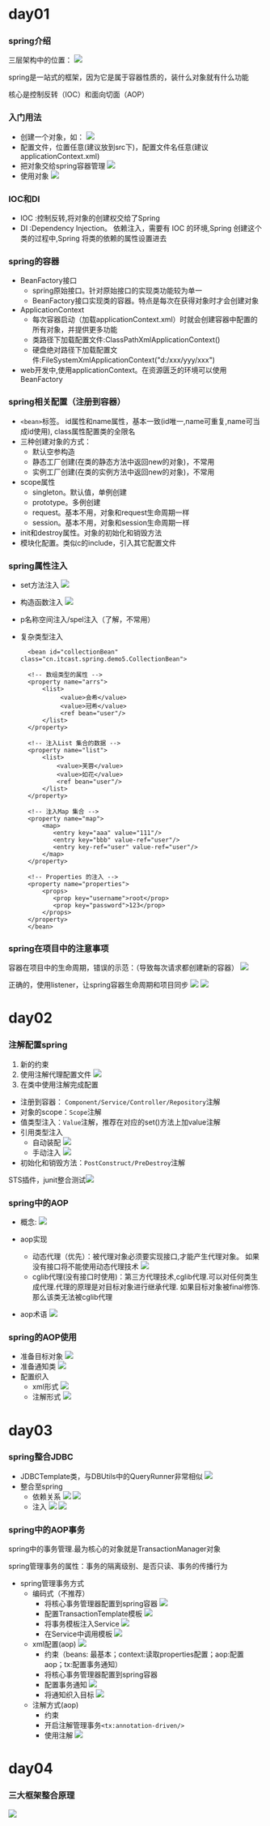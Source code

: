# day01

### spring介绍

三层架构中的位置：
![](https://github.com/limbo-note/videos/blob/master/javaEE_Architect/01/01/02/07_spring/1-1.jpg)

spring是一站式的框架，因为它是属于容器性质的，装什么对象就有什么功能

核心是控制反转（IOC）和面向切面（AOP）

### 入门用法
- 创建一个对象，如：
	![](https://github.com/limbo-note/videos/blob/master/javaEE_Architect/01/01/02/07_spring/1-2.jpg)
- 配置文件，位置任意(建议放到src下)，配置文件名任意(建议applicationContext.xml)
- 把对象交给spring容器管理
	![](https://github.com/limbo-note/videos/blob/master/javaEE_Architect/01/01/02/07_spring/1-3.jpg)
- 使用对象
	![](https://github.com/limbo-note/videos/blob/master/javaEE_Architect/01/01/02/07_spring/1-4.jpg)

### IOC和DI
- IOC :控制反转,将对象的创建权交给了Spring
- DI :Dependency Injection。 依赖注入，需要有 IOC 的环境,Spring 创建这个类的过程中,Spring 将类的依赖的属性设置进去

### spring的容器

- BeanFactory接口
	- spring原始接口。针对原始接口的实现类功能较为单一
	- BeanFactory接口实现类的容器。特点是每次在获得对象时才会创建对象
- ApplicationContext
	- 每次容器启动（加载applicationContext.xml）时就会创建容器中配置的所有对象，并提供更多功能
	- 类路径下加载配置文件:ClassPathXmlApplicationContext()
	- 硬盘绝对路径下加载配置文件:FileSystemXmlApplicationContext("d:/xxx/yyy/xxx")
- web开发中,使用applicationContext。在资源匮乏的环境可以使用BeanFactory

### spring相关配置（注册到容器）

- `<bean>`标签。 id属性和name属性，基本一致(id唯一,name可重复,name可当成id使用), class属性配置类的全限名
- 三种创建对象的方式：
	- 默认空参构造
	- 静态工厂创建(在类的静态方法中返回new的对象)，不常用
	- 实例工厂创建(在类的实例方法中返回new的对象)，不常用
- scope属性
	- singleton。默认值，单例创建
	- prototype。多例创建
	- request。基本不用，对象和request生命周期一样
	- session。基本不用，对象和session生命周期一样
- init和destroy属性。对象的初始化和销毁方法 
- 模块化配置。类似c的include，引入其它配置文件

### spring属性注入

- set方法注入
	![](https://github.com/limbo-note/videos/blob/master/javaEE_Architect/01/01/02/07_spring/1-5.jpg)
- 构造函数注入
	![](https://github.com/limbo-note/videos/blob/master/javaEE_Architect/01/01/02/07_spring/1-6.jpg)
- p名称空间注入/spel注入（了解，不常用）
- 复杂类型注入
	
		<bean id="collectionBean" class="cn.itcast.spring.demo5.CollectionBean">  

		<!-- 数组类型的属性 -->  
		<property name="arrs">  
			<list>  
				 <value>会希</value>  
				 <value>冠希</value>  
				 <ref bean="user"/>  
			</list>  
		</property>  

		<!-- 注入List 集合的数据 -->  
		<property name="list">  
			<list>  
			   	<value>芙蓉</value>  
			   	<value>如花</value>  
			   	<ref bean="user"/>
			</list>  
		</property>  
	  
		<!-- 注入Map 集合 -->  
		<property name="map">  
			<map>  
			   <entry key="aaa" value="111"/>  
			   <entry key="bbb" value-ref="user"/>  
			   <entry key-ref="user" value-ref="user"/>  
			</map>  
		</property>  
	  
		<!-- Properties 的注入 -->  
		<property name="properties">  
			<props>  
			   <prop key="username">root</prop>  
			   <prop key="password">123</prop>  
			</props>  
		</property>  
		</bean> 

### spring在项目中的注意事项
容器在项目中的生命周期，错误的示范：（导致每次请求都创建新的容器）
![](https://github.com/limbo-note/videos/blob/master/javaEE_Architect/01/01/02/07_spring/1-7.jpg)

正确的，使用listener，让spring容器生命周期和项目同步
![](https://github.com/limbo-note/videos/blob/master/javaEE_Architect/01/01/02/07_spring/1-8.jpg) ![](https://github.com/limbo-note/videos/blob/master/javaEE_Architect/01/01/02/07_spring/1-9.jpg)

# day02

### 注解配置spring

1. 新的约束
2. 使用注解代理配置文件
	![](https://github.com/limbo-note/videos/blob/master/javaEE_Architect/01/01/02/07_spring/2-1.jpg)
3. 在类中使用注解完成配置


- 注册到容器： `Component/Service/Controller/Repository`注解
- 对象的scope：`Scope`注解
- 值类型注入：`Value`注解，推荐在对应的set()方法上加value注解
- 引用类型注入
	- 自动装配
	![](https://github.com/limbo-note/videos/blob/master/javaEE_Architect/01/01/02/07_spring/2-2.jpg)
	- 手动注入
	![](https://github.com/limbo-note/videos/blob/master/javaEE_Architect/01/01/02/07_spring/2-3.jpg)
- 初始化和销毁方法：`PostConstruct/PreDestroy`注解

STS插件，junit整合测试![](https://github.com/limbo-note/videos/blob/master/javaEE_Architect/01/01/02/07_spring/2-4.jpg)

### spring中的AOP

- 概念:
	![](https://github.com/limbo-note/videos/blob/master/javaEE_Architect/01/01/02/07_spring/2-5.jpg)

- aop实现
	- 动态代理（优先）：被代理对象必须要实现接口,才能产生代理对象。 如果没有接口将不能使用动态代理技术
	![](https://github.com/limbo-note/videos/blob/master/javaEE_Architect/01/01/02/07_spring/2-6.jpg)
	- cglib代理(没有接口时使用)：第三方代理技术,cglib代理.可以对任何类生成代理.代理的原理是对目标对象进行继承代理. 如果目标对象被final修饰.那么该类无法被cglib代理
- aop术语
	![](https://github.com/limbo-note/videos/blob/master/javaEE_Architect/01/01/02/07_spring/2-7.jpg)

### spring的AOP使用

- 准备目标对象
	![](https://github.com/limbo-note/videos/blob/master/javaEE_Architect/01/01/02/07_spring/2-8.jpg)
- 准备通知类
	![](https://github.com/limbo-note/videos/blob/master/javaEE_Architect/01/01/02/07_spring/2-9.jpg)
- 配置织入
	- xml形式
	![](https://github.com/limbo-note/videos/blob/master/javaEE_Architect/01/01/02/07_spring/2-10.jpg)
	- 注解形式
	![](https://github.com/limbo-note/videos/blob/master/javaEE_Architect/01/01/02/07_spring/2-11.jpg)

# day03

### spring整合JDBC

- JDBCTemplate类，与DBUtils中的QueryRunner非常相似
	![](https://github.com/limbo-note/videos/blob/master/javaEE_Architect/01/01/02/07_spring/2-12.jpg)
- 整合至spring
	- 依赖关系
	![](https://github.com/limbo-note/videos/blob/master/javaEE_Architect/01/01/02/07_spring/2-13.jpg)
	![](https://github.com/limbo-note/videos/blob/master/javaEE_Architect/01/01/02/07_spring/2-15.jpg)
	- 注入
	![](https://github.com/limbo-note/videos/blob/master/javaEE_Architect/01/01/02/07_spring/2-16.jpg)
	![](https://github.com/limbo-note/videos/blob/master/javaEE_Architect/01/01/02/07_spring/2-14.jpg)

### spring中的AOP事务

spring中的事务管理.最为核心的对象就是TransactionManager对象

spring管理事务的属性：事务的隔离级别、是否只读、事务的传播行为

- spring管理事务方式
	- 编码式（不推荐）
		- 将核心事务管理器配置到spring容器
	![](https://github.com/limbo-note/videos/blob/master/javaEE_Architect/01/01/02/07_spring/3-1.jpg)
		- 配置TransactionTemplate模板
	![](https://github.com/limbo-note/videos/blob/master/javaEE_Architect/01/01/02/07_spring/3-2.jpg)
		- 将事务模板注入Service
	![](https://github.com/limbo-note/videos/blob/master/javaEE_Architect/01/01/02/07_spring/3-3.jpg)
		- 在Service中调用模板
	![](https://github.com/limbo-note/videos/blob/master/javaEE_Architect/01/01/02/07_spring/3-4.jpg)
	- xml配置(aop)
	![](https://github.com/limbo-note/videos/blob/master/javaEE_Architect/01/01/02/07_spring/3-5.jpg) 
		- 约束（beans: 最基本；context:读取properties配置；aop:配置aop；tx:配置事务通知）
		- 将核心事务管理器配置到spring容器
		- 配置事务通知
	![](https://github.com/limbo-note/videos/blob/master/javaEE_Architect/01/01/02/07_spring/3-6.jpg)
		- 将通知织入目标
	![](https://github.com/limbo-note/videos/blob/master/javaEE_Architect/01/01/02/07_spring/3-7.jpg)
	- 注解方式(aop)
		- 约束
		- 开启注解管理事务`<tx:annotation-driven/>`
		- 使用注解
	![](https://github.com/limbo-note/videos/blob/master/javaEE_Architect/01/01/02/07_spring/3-8.jpg)

# day04

### 三大框架整合原理
![](https://github.com/limbo-note/videos/blob/master/javaEE_Architect/01/01/02/07_spring/4-1.jpg)


